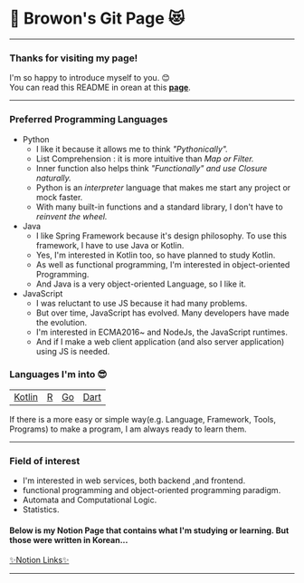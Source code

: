 # 🐹 Browon's Git Page 😻
***
### Thanks for visiting my page! 
I'm so happy to introduce myself to you. 😊   
You can read this README in orean at this <b><a href="">page</a></b>. 
***
### Preferred Programming Languages
* Python 
  * I like it because it allows me to think <i>"Pythonically".</i>
  * List Comprehension : it is more intuitive than <i>Map or Filter.</i>
  * Inner function also helps think <i>"Functionally" and use Closure naturally. </i>
  * Python is an <i>interpreter</i> language that makes me start any project or mock faster.
  * With many built-in functions and a standard library, I don't have to <i>reinvent the wheel.</i>
* Java
  * I like Spring Framework because it's design philosophy. To use this framework, I have to use Java or Kotlin.
  * Yes, I'm interested in Kotlin too, so have planned to study Kotlin.
  * As well as functional programming, I'm interested in object-oriented Programming.
  * And Java is a very object-oriented Language, so I like it.
* JavaScript
  * I was reluctant to use JS because it had many problems.
  * But over time, JavaScript has evolved. Many developers have made the evolution.
  * I'm interested in ECMA2016~ and NodeJs, the JavaScript runtimes.
  * And if I make a web client application (and also server application) using JS is needed.
### Languages I'm into 😎
<table>
<td> <a href="https://kotlinlang.org/">Kotlin</a> </td>
<td> <a href="https://www.r-project.org/">R</a> </td>
<td> <a href="https://go.dev/">Go</a> </td>
<td> <a href="https://dart.dev/">Dart</a> </td>
</table>

If there is a more easy or simple way(e.g. Language, Framework, Tools, Programs) to make a program, I am always ready to learn them.
***
### Field of interest
* I'm interested in web services, both backend ,and frontend. 
* functional programming and object-oriented programming paradigm.
* Automata and Computational Logic.
* Statistics.
#### Below is my Notion Page that contains what I'm studying or learning. But those were written in Korean... 
<a href="https://browon.notion.site/TECH-Note-af4fd053c5874e14ba69aaa3c9d67d42">✨Notion Links✨</a>
***
 
